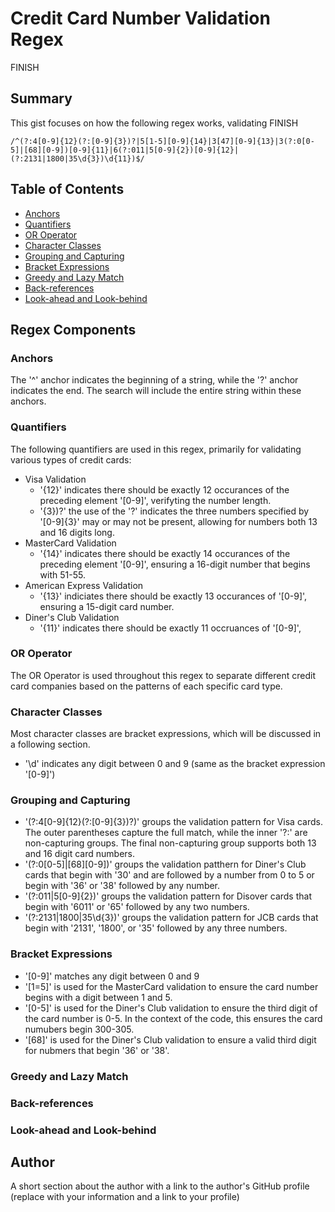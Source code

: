 # Credit Card Number Validation Regex 

FINISH

## Summary

This gist focuses on how the following regex works, validating FINISH

```
/^(?:4[0-9]{12}(?:[0-9]{3})?|5[1-5][0-9]{14}|3[47][0-9]{13}|3(?:0[0-5]|[68][0-9])[0-9]{11}|6(?:011|5[0-9]{2})[0-9]{12}|(?:2131|1800|35\d{3})\d{11})$/
```

## Table of Contents

- [Anchors](#anchors)
- [Quantifiers](#quantifiers)
- [OR Operator](#or-operator)
- [Character Classes](#character-classes)
- [Grouping and Capturing](#grouping-and-capturing)
- [Bracket Expressions](#bracket-expressions)
- [Greedy and Lazy Match](#greedy-and-lazy-match)
- [Back-references](#back-references)
- [Look-ahead and Look-behind](#look-ahead-and-look-behind)

## Regex Components

### Anchors

The '^' anchor indicates the beginning of a string, while the '?' anchor indicates the end. The search will include the entire string within these anchors. 

### Quantifiers

The following quantifiers are used in this regex, primarily for validating various types of credit cards:
- Visa Validation
    - '{12}' indicates there should be exactly 12 occurances of the preceding element '[0-9]', verifyting the number length.
    - '{3})?' the use of the '?' indicates the three numbers specified by '[0-9]{3}' may or may not be present, allowing for numbers both 13 and 16 digits long. 
- MasterCard Validation
    - '{14}' indicates there should be exactly 14 occurances of the preceding element '[0-9]', ensuring a 16-digit number that begins with 51-55.
- American Express Validation
    - '{13}' indiciates there should be exactly 13 occurances of '[0-9]', ensuring a 15-digit card number.
- Diner's Club Validation
    - '{11}' indicates there should be exactly 11 occruances of '[0-9]', 

### OR Operator

The OR Operator is used throughout this regex to separate different credit card companies based on the patterns of each specific card type.

### Character Classes

Most character classes are bracket expressions, which will be discussed in a following section. 
- '\d' indicates any digit between 0 and 9 (same as the bracket expression '[0-9]')

### Grouping and Capturing

- '(?:4[0-9]{12}(?:[0-9]{3})?)' groups the validation pattern for Visa cards. The outer parentheses capture the full match, while the inner '?:' are non-capturing groups. The final non-capturing group supports both 13 and 16 digit card numbers.
- '(?:0[0-5]|[68][0-9])' groups the validation patthern for Diner's Club cards that begin with '30' and are followed by a number from 0 to 5 or begin with '36' or '38' followed by any number. 
- '(?:011|5[0-9]{2})' groups the validation pattern for Disover cards that begin with '6011' or '65' followed by any two numbers.
- '(?:2131|1800|35\d{3})' groups the validation pattern for JCB cards that begin with '2131', '1800', or '35' followed by any three numbers.

### Bracket Expressions

- '[0-9]' matches any digit between 0 and 9
- '[1=5]' is used for the MasterCard validation to ensure the card number begins with a digit between 1 and 5.
- '[0-5]' is used for the Diner's Club validation to ensure the third digit of the card number is 0-5. In the context of the code, this ensures the card numubers begin 300-305.
- '[68]' is used for the Diner's Club validation to ensure a valid third digit for nubmers that begin '36' or '38'.

### Greedy and Lazy Match

### Back-references

### Look-ahead and Look-behind

## Author

A short section about the author with a link to the author's GitHub profile (replace with your information and a link to your profile)
